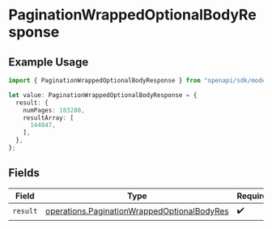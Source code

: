 # PaginationWrappedOptionalBodyResponse

## Example Usage

```typescript
import { PaginationWrappedOptionalBodyResponse } from "openapi/sdk/models/operations";

let value: PaginationWrappedOptionalBodyResponse = {
  result: {
    numPages: 183280,
    resultArray: [
      144847,
    ],
  },
};
```

## Fields

| Field                                                                                                             | Type                                                                                                              | Required                                                                                                          | Description                                                                                                       |
| ----------------------------------------------------------------------------------------------------------------- | ----------------------------------------------------------------------------------------------------------------- | ----------------------------------------------------------------------------------------------------------------- | ----------------------------------------------------------------------------------------------------------------- |
| `result`                                                                                                          | [operations.PaginationWrappedOptionalBodyRes](../../../sdk/models/operations/paginationwrappedoptionalbodyres.md) | :heavy_check_mark:                                                                                                | N/A                                                                                                               |